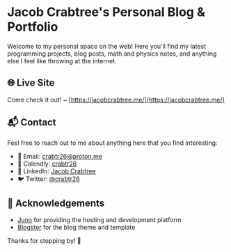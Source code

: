 # Jacob Crabtree's Personal Blog & Portfolio

Welcome to my personal space on the web! Here you'll find my latest programming projects, blog posts, math and physics notes, and anything else I feel like throwing at the internet.

## 🌐 Live Site

Come check it out! ~ [https://jacobcrabtree.me/](https://jacobcrabtree.me/)

## 📬 Contact

Feel free to reach out to me about anything here that you find interesting:

- 📧 Email: [crabtr26@proton.me](mailto:crabtr26@proton.me)
- 📆 Calendly: [crabtr26](https://calendly.com/crabtr26)
- 💼 LinkedIn: [Jacob Crabtree](https://www.linkedin.com/in/jacob-crabtree-7ab72610a/)
- 🐦 Twitter: [@crabtr26](https://x.com/crabtr26)

## 🙏 Acknowledgements

- [Juno](https://juno.build) for providing the hosting and development platform
- [Blogster](https://github.com/satnaing/astro-blogster-theme) for the blog theme and template

Thanks for stopping by! 👋
